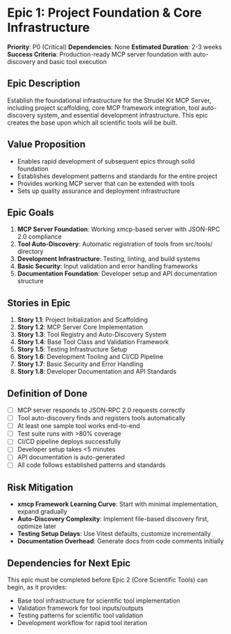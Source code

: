 # Epic 1: Project Foundation & Core Infrastructure

**Priority**: P0 (Critical)
**Dependencies**: None
**Estimated Duration**: 2-3 weeks
**Success Criteria**: Production-ready MCP server foundation with auto-discovery and basic tool execution

## Epic Description

Establish the foundational infrastructure for the Strudel Kit MCP Server, including project scaffolding, core MCP framework integration, tool auto-discovery system, and essential development infrastructure. This epic creates the base upon which all scientific tools will be built.

## Value Proposition

- Enables rapid development of subsequent epics through solid foundation
- Establishes development patterns and standards for the entire project
- Provides working MCP server that can be extended with tools
- Sets up quality assurance and deployment infrastructure

## Epic Goals

1. **MCP Server Foundation**: Working xmcp-based server with JSON-RPC 2.0 compliance
2. **Tool Auto-Discovery**: Automatic registration of tools from src/tools/ directory
3. **Development Infrastructure**: Testing, linting, and build systems
4. **Basic Security**: Input validation and error handling frameworks
5. **Documentation Foundation**: Developer setup and API documentation structure

## Stories in Epic

1. **Story 1.1**: Project Initialization and Scaffolding
2. **Story 1.2**: MCP Server Core Implementation
3. **Story 1.3**: Tool Registry and Auto-Discovery System
4. **Story 1.4**: Base Tool Class and Validation Framework
5. **Story 1.5**: Testing Infrastructure Setup
6. **Story 1.6**: Development Tooling and CI/CD Pipeline
7. **Story 1.7**: Basic Security and Error Handling
8. **Story 1.8**: Developer Documentation and API Standards

## Definition of Done

- [ ] MCP server responds to JSON-RPC 2.0 requests correctly
- [ ] Tool auto-discovery finds and registers tools automatically
- [ ] At least one sample tool works end-to-end
- [ ] Test suite runs with >80% coverage
- [ ] CI/CD pipeline deploys successfully
- [ ] Developer setup takes <5 minutes
- [ ] API documentation is auto-generated
- [ ] All code follows established patterns and standards

## Risk Mitigation

- **xmcp Framework Learning Curve**: Start with minimal implementation, expand gradually
- **Auto-Discovery Complexity**: Implement file-based discovery first, optimize later
- **Testing Setup Delays**: Use Vitest defaults, customize incrementally
- **Documentation Overhead**: Generate docs from code comments initially

## Dependencies for Next Epic

This epic must be completed before Epic 2 (Core Scientific Tools) can begin, as it provides:
- Base tool infrastructure for scientific tool implementation
- Validation framework for tool inputs/outputs
- Testing patterns for scientific tool validation
- Development workflow for rapid tool iteration